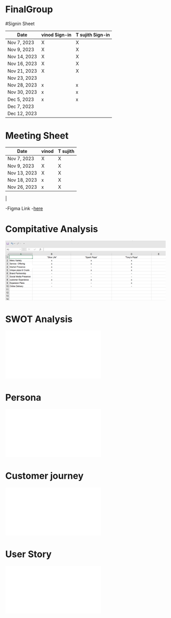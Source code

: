 # FinalGroup

#Signin Sheet

| Date        | vinod Sign-in    | T sujith Sign-in |
|-------------|------------------|------------------|
| Nov 7, 2023 |      X           |       X          |
| Nov 9, 2023 |      X           |       X          |            
| Nov 14, 2023|      X           |       X          |
| Nov 16, 2023|      X           |       X          |
| Nov 21, 2023|      X           |       X          |
| Nov 23, 2023|                  |                  |
| Nov 28, 2023|      x           |        x         |
| Nov 30, 2023|      x           |        x         |
| Dec 5, 2023 |      x           |        x         |
| Dec 7, 2023 |                  |                  |
| Dec 12, 2023|                  |                  |





# Meeting Sheet


| Date        |     vinod        |     T sujith     |
|-------------|------------------|------------------|
| Nov 7, 2023 |       X          |       X          |
| Nov 9, 2023 |       X          |       X          |            
| Nov 13, 2023|       X          |       X          |
| Nov 18, 2023|       x          |       X          |
| Nov 26, 2023|       x          |       X          |
|


-Figma Link -[here](https://www.figma.com/file/7WDtgAsxx5uEsr9LPV1db2/Untitled?type=design&node-id=0-1&mode=design&t=pAz5mLgMwKwYxuET-0)

# Compitative Analysis  
![Screenshot of compitativeAnalysis preview](CompitativeAnalysis.png)

# SWOT Analysis
![Swot file preview](SWOTAnalysis.md)

# Persona
![Persona file preview](Persona.md)

# Customer journey
![Customer file preview](CustomerJourney.md)

# User Story
![User file preview](UserStory.md)
